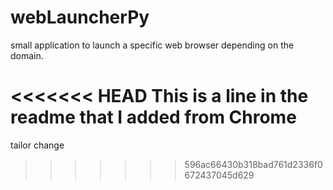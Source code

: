 # webLauncherPy
small application to launch a specific web browser depending on the domain.

<<<<<<< HEAD
This is a line in the readme that I added from Chrome
=======
tailor change
>>>>>>> 596ac66430b318bad761d2336f0672437045d629
